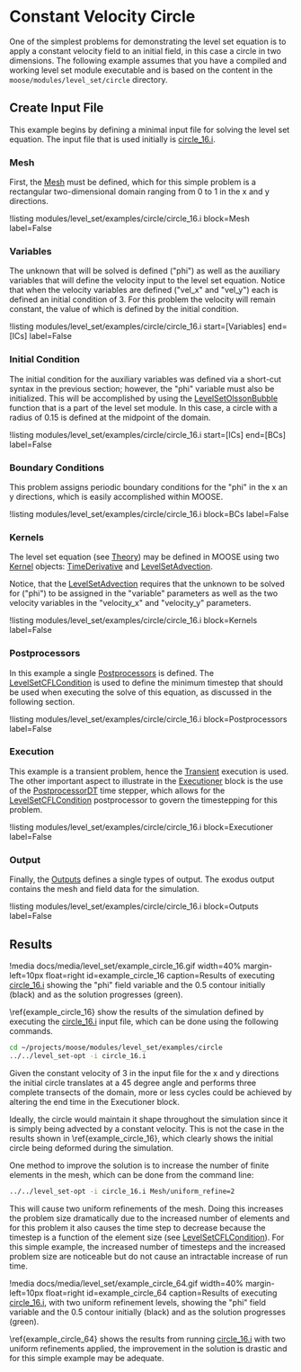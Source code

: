[circle_16.i]: https://github.com/idaholab/moose/blob/devel/modules/level_set/examples/circle/circle_16.i

# Constant Velocity Circle
One of the simplest problems for demonstrating the level set equation is to apply a constant velocity field to an
initial field, in this case a circle in two dimensions. The following example assumes that you have a compiled and
working level set module executable and is based on the content in the `moose/modules/level_set/circle` directory.

## Create Input File
This example begins by defining a minimal input file for solving the level set equation. The input file that is used
initially is [circle_16.i].

### Mesh
First, the [Mesh](/Mesh/index.md) must be defined, which for this simple problem is a rectangular two-dimensional domain
ranging from 0 to 1 in the x and y directions.

!listing modules/level_set/examples/circle/circle_16.i block=Mesh label=False

### Variables
The unknown that will be solved is defined ("phi") as well as the auxiliary variables that will define the
velocity input to the level set equation. Notice that when the velocity variables are defined ("vel_x" and "vel_y")
each is defined an initial condition of 3. For this problem the velocity will remain constant, the value of which
is defined by the initial condition.

!listing modules/level_set/examples/circle/circle_16.i start=[Variables] end=[ICs] label=False

### Initial Condition
The initial condition for the auxiliary variables was defined via a short-cut syntax in the previous section; however,
the "phi" variable must also be initialized. This will be accomplished by using the [LevelSetOlssonBubble](level_set/LevelSetOlssonBubble.md) function that is a part of the level set module. In this case,
a circle with a radius of 0.15 is defined at the midpoint of the domain.

!listing modules/level_set/examples/circle/circle_16.i start=[ICs] end=[BCs] label=False

### Boundary Conditions
This problem assigns periodic boundary conditions for the "phi" in the x an y directions, which is easily
accomplished within MOOSE.

!listing modules/level_set/examples/circle/circle_16.i block=BCs label=False

### Kernels
The level set equation (see [Theory](level_set/theory.md)) may be defined in MOOSE using two [Kernel](systems/Kernels/index.md)
objects: [TimeDerivative](framework/TimeDerivative.md) and [LevelSetAdvection](level_set/LevelSetAdvection.md).

Notice, that the [LevelSetAdvection](level_set/LevelSetAdvection.md) requires that the unknown to be solved for ("phi")
to be assigned in the "variable" parameters as well as the two velocity variables in the "velocity_x" and "velocity_y"
parameters.

!listing modules/level_set/examples/circle/circle_16.i block=Kernels label=False

### Postprocessors
In this example a single [Postprocessors](/Postprocessors/index.md) is defined. The  [LevelSetCFLCondition](level_set/LevelSetCFLCondition.md) is used to define the minimum
timestep that should be used when executing the solve of this equation, as discussed in the following section.

!listing modules/level_set/examples/circle/circle_16.i block=Postprocessors label=False

### Execution
This example is a transient problem, hence the [Transient](framework/Transient.md) execution is used. The other
important aspect to illustrate in the [Executioner](/Executioner/index.md) block is the use of the
[PostprocessorDT](framework/PostprocessorDT.md) time stepper, which allows for the
[LevelSetCFLCondition](level_set/LevelSetCFLCondition.md) postprocessor to govern the timestepping for this problem.

!listing modules/level_set/examples/circle/circle_16.i block=Executioner label=False

### Output
Finally, the [Outputs](/Outputs/index.md) defines a single types of output. The exodus output contains the
mesh and field data for the simulation.

!listing modules/level_set/examples/circle/circle_16.i block=Outputs label=False

## Results

!media docs/media/level_set/example_circle_16.gif width=40% margin-left=10px float=right id=example_circle_16 caption=Results of executing [circle_16.i] showing the "phi" field variable and the  0.5 contour initially (black) and as the solution progresses (green).

\ref{example_circle_16} show the results of the simulation defined by executing the [circle_16.i] input file,
which can be done using the following commands.

```bash
cd ~/projects/moose/modules/level_set/examples/circle
../../level_set-opt -i circle_16.i
```

Given the constant velocity of 3 in the input file for the x and y directions the
initial circle translates at a 45 degree angle and performs three complete transects of the domain, more or less
cycles could be achieved by altering the end time in the Executioner block.

Ideally, the circle would maintain it shape throughout the simulation since it is simply being advected by a constant
velocity. This is not the case in the results shown in \ref{example_circle_16}, which clearly shows the
initial circle being deformed during the simulation.

One method to improve the solution is to increase the number of finite elements in the mesh, which can be done
from the command line:

```bash
../../level_set-opt -i circle_16.i Mesh/uniform_refine=2
```

This will cause two uniform refinements of the mesh. Doing this increases the problem size dramatically due to the
increased number of elements and for this problem it also causes the time step to decrease because the timestep is
a function of the element size (see [LevelSetCFLCondition](level_set/LevelSetCFLCondition.md)). For this simple
example, the increased number of timesteps and the increased problem size are noticeable but do not cause an
intractable increase of run time.

!media docs/media/level_set/example_circle_64.gif width=40% margin-left=10px float=right id=example_circle_64 caption=Results of executing [circle_16.i], with two uniform refinement levels, showing the "phi" field variable and the  0.5 contour initially (black) and as the solution progresses (green).

\ref{example_circle_64} shows the results from running [circle_16.i] with two uniform refinements applied, the
improvement in the solution is drastic and for this simple example may be adequate.
